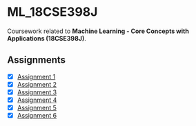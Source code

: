 # ML_18CSE398J
Coursework related to **Machine Learning - Core Concepts with Applications (18CSE398J)**.

## Assignments
- [x] [Assignment 1](https://github.com/akshat-rawat/ML_18CSE398J/tree/main/DataExploration)
- [x] [Assignment 2](https://github.com/akshat-rawat/ML_18CSE398J/tree/main/LinearRegression)
- [x] [Assignment 3](https://github.com/akshat-rawat/ML_18CSE398J/tree/main/Classification)
- [x] [Assignment 4](https://github.com/akshat-rawat/ML_18CSE398J/tree/main/K-MeansClustering)
- [x] [Assignment 5](https://github.com/akshat-rawat/ML_18CSE398J/tree/main/DecisionTree&RandomForest)
- [x] [Assignment 6](https://github.com/akshat-rawat/ML_18CSE398J/tree/main/SVM)